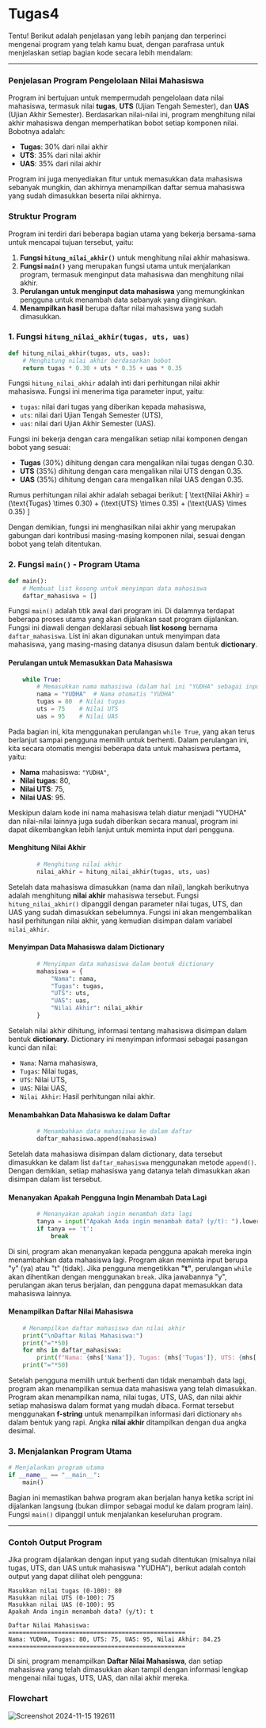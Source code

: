 # Tugas4
Tentu! Berikut adalah penjelasan yang lebih panjang dan terperinci mengenai program yang telah kamu buat, dengan parafrasa untuk menjelaskan setiap bagian kode secara lebih mendalam:

---

### **Penjelasan Program Pengelolaan Nilai Mahasiswa**

Program ini bertujuan untuk mempermudah pengelolaan data nilai mahasiswa, termasuk nilai **tugas**, **UTS** (Ujian Tengah Semester), dan **UAS** (Ujian Akhir Semester). Berdasarkan nilai-nilai ini, program menghitung nilai akhir mahasiswa dengan memperhatikan bobot setiap komponen nilai. Bobotnya adalah:
- **Tugas**: 30% dari nilai akhir
- **UTS**: 35% dari nilai akhir
- **UAS**: 35% dari nilai akhir

Program ini juga menyediakan fitur untuk memasukkan data mahasiswa sebanyak mungkin, dan akhirnya menampilkan daftar semua mahasiswa yang sudah dimasukkan beserta nilai akhirnya.

### **Struktur Program**

Program ini terdiri dari beberapa bagian utama yang bekerja bersama-sama untuk mencapai tujuan tersebut, yaitu:

1. **Fungsi `hitung_nilai_akhir()`** untuk menghitung nilai akhir mahasiswa.
2. **Fungsi `main()`** yang merupakan fungsi utama untuk menjalankan program, termasuk menginput data mahasiswa dan menghitung nilai akhir.
3. **Perulangan untuk menginput data mahasiswa** yang memungkinkan pengguna untuk menambah data sebanyak yang diinginkan.
4. **Menampilkan hasil** berupa daftar nilai mahasiswa yang sudah dimasukkan.

### 1. **Fungsi `hitung_nilai_akhir(tugas, uts, uas)`**

```python
def hitung_nilai_akhir(tugas, uts, uas):
    # Menghitung nilai akhir berdasarkan bobot
    return tugas * 0.30 + uts * 0.35 + uas * 0.35
```

Fungsi `hitung_nilai_akhir` adalah inti dari perhitungan nilai akhir mahasiswa. Fungsi ini menerima tiga parameter input, yaitu:
- `tugas`: nilai dari tugas yang diberikan kepada mahasiswa,
- `uts`: nilai dari Ujian Tengah Semester (UTS),
- `uas`: nilai dari Ujian Akhir Semester (UAS).

Fungsi ini bekerja dengan cara mengalikan setiap nilai komponen dengan bobot yang sesuai:
- **Tugas** (30%) dihitung dengan cara mengalikan nilai tugas dengan 0.30.
- **UTS** (35%) dihitung dengan cara mengalikan nilai UTS dengan 0.35.
- **UAS** (35%) dihitung dengan cara mengalikan nilai UAS dengan 0.35.

Rumus perhitungan nilai akhir adalah sebagai berikut:
\[
\text{Nilai Akhir} = (\text{Tugas} \times 0.30) + (\text{UTS} \times 0.35) + (\text{UAS} \times 0.35)
\]

Dengan demikian, fungsi ini menghasilkan nilai akhir yang merupakan gabungan dari kontribusi masing-masing komponen nilai, sesuai dengan bobot yang telah ditentukan.

### 2. **Fungsi `main()` - Program Utama**

```python
def main():
    # Membuat list kosong untuk menyimpan data mahasiswa
    daftar_mahasiswa = []
```

Fungsi `main()` adalah titik awal dari program ini. Di dalamnya terdapat beberapa proses utama yang akan dijalankan saat program dijalankan. Fungsi ini diawali dengan deklarasi sebuah **list kosong** bernama `daftar_mahasiswa`. List ini akan digunakan untuk menyimpan data mahasiswa, yang masing-masing datanya disusun dalam bentuk **dictionary**.

#### **Perulangan untuk Memasukkan Data Mahasiswa**

```python
    while True:
        # Memasukkan nama mahasiswa (dalam hal ini "YUDHA" sebagai input pertama)
        nama = "YUDHA"  # Nama otomatis "YUDHA"
        tugas = 80  # Nilai tugas
        uts = 75    # Nilai UTS
        uas = 95    # Nilai UAS
```

Pada bagian ini, kita menggunakan perulangan `while True`, yang akan terus berlanjut sampai pengguna memilih untuk berhenti. Dalam perulangan ini, kita secara otomatis mengisi beberapa data untuk mahasiswa pertama, yaitu:
- **Nama** mahasiswa: `"YUDHA"`,
- **Nilai tugas**: 80,
- **Nilai UTS**: 75,
- **Nilai UAS**: 95.

Meskipun dalam kode ini nama mahasiswa telah diatur menjadi "YUDHA" dan nilai-nilai lainnya juga sudah diberikan secara manual, program ini dapat dikembangkan lebih lanjut untuk meminta input dari pengguna.

#### **Menghitung Nilai Akhir**

```python
        # Menghitung nilai akhir
        nilai_akhir = hitung_nilai_akhir(tugas, uts, uas)
```

Setelah data mahasiswa dimasukkan (nama dan nilai), langkah berikutnya adalah menghitung **nilai akhir** mahasiswa tersebut. Fungsi `hitung_nilai_akhir()` dipanggil dengan parameter nilai tugas, UTS, dan UAS yang sudah dimasukkan sebelumnya. Fungsi ini akan mengembalikan hasil perhitungan nilai akhir, yang kemudian disimpan dalam variabel `nilai_akhir`.

#### **Menyimpan Data Mahasiswa dalam Dictionary**

```python
        # Menyimpan data mahasiswa dalam bentuk dictionary
        mahasiswa = {
            "Nama": nama,
            "Tugas": tugas,
            "UTS": uts,
            "UAS": uas,
            "Nilai Akhir": nilai_akhir
        }
```

Setelah nilai akhir dihitung, informasi tentang mahasiswa disimpan dalam bentuk **dictionary**. Dictionary ini menyimpan informasi sebagai pasangan kunci dan nilai:
- `Nama`: Nama mahasiswa,
- `Tugas`: Nilai tugas,
- `UTS`: Nilai UTS,
- `UAS`: Nilai UAS,
- `Nilai Akhir`: Hasil perhitungan nilai akhir.

#### **Menambahkan Data Mahasiswa ke dalam Daftar**

```python
        # Menambahkan data mahasiswa ke dalam daftar
        daftar_mahasiswa.append(mahasiswa)
```

Setelah data mahasiswa disimpan dalam dictionary, data tersebut dimasukkan ke dalam list `daftar_mahasiswa` menggunakan metode `append()`. Dengan demikian, setiap mahasiswa yang datanya telah dimasukkan akan disimpan dalam list tersebut.

#### **Menanyakan Apakah Pengguna Ingin Menambah Data Lagi**

```python
        # Menanyakan apakah ingin menambah data lagi
        tanya = input("Apakah Anda ingin menambah data? (y/t): ").lower()
        if tanya == 't':
            break
```

Di sini, program akan menanyakan kepada pengguna apakah mereka ingin menambahkan data mahasiswa lagi. Program akan meminta input berupa "y" (ya) atau "t" (tidak). Jika pengguna mengetikkan **"t"**, perulangan `while` akan dihentikan dengan menggunakan `break`. Jika jawabannya "y", perulangan akan terus berjalan, dan pengguna dapat memasukkan data mahasiswa lainnya.

#### **Menampilkan Daftar Nilai Mahasiswa**

```python
    # Menampilkan daftar mahasiswa dan nilai akhir
    print("\nDaftar Nilai Mahasiswa:")
    print("="*50)
    for mhs in daftar_mahasiswa:
        print(f"Nama: {mhs['Nama']}, Tugas: {mhs['Tugas']}, UTS: {mhs['UTS']}, UAS: {mhs['UAS']}, Nilai Akhir: {mhs['Nilai Akhir']:.2f}")
    print("="*50)
```

Setelah pengguna memilih untuk berhenti dan tidak menambah data lagi, program akan menampilkan semua data mahasiswa yang telah dimasukkan. Program akan menampilkan nama, nilai tugas, UTS, UAS, dan nilai akhir setiap mahasiswa dalam format yang mudah dibaca. Format tersebut menggunakan **f-string** untuk menampilkan informasi dari dictionary `mhs` dalam bentuk yang rapi. Angka **nilai akhir** ditampilkan dengan dua angka desimal.

### 3. **Menjalankan Program Utama**

```python
# Menjalankan program utama
if __name__ == "__main__":
    main()
```

Bagian ini memastikan bahwa program akan berjalan hanya ketika script ini dijalankan langsung (bukan diimpor sebagai modul ke dalam program lain). Fungsi `main()` dipanggil untuk menjalankan keseluruhan program.

---

### **Contoh Output Program**

Jika program dijalankan dengan input yang sudah ditentukan (misalnya nilai tugas, UTS, dan UAS untuk mahasiswa "YUDHA"), berikut adalah contoh output yang dapat dilihat oleh pengguna:

```
Masukkan nilai tugas (0-100): 80
Masukkan nilai UTS (0-100): 75
Masukkan nilai UAS (0-100): 95
Apakah Anda ingin menambah data? (y/t): t

Daftar Nilai Mahasiswa:
==================================================
Nama: YUDHA, Tugas: 80, UTS: 75, UAS: 95, Nilai Akhir: 84.25
==================================================
```

Di sini, program menampilkan **Daftar Nilai Mahasiswa**, dan setiap mahasiswa yang telah dimasukkan akan tampil dengan informasi lengkap mengenai nilai tugas, UTS, UAS, dan nilai akhir mereka.

### **Flowchart**
![Screenshot 2024-11-15 192611](https://github.com/user-attachments/assets/f1f317cb-cdeb-4e91-a580-538ed0d45954)



